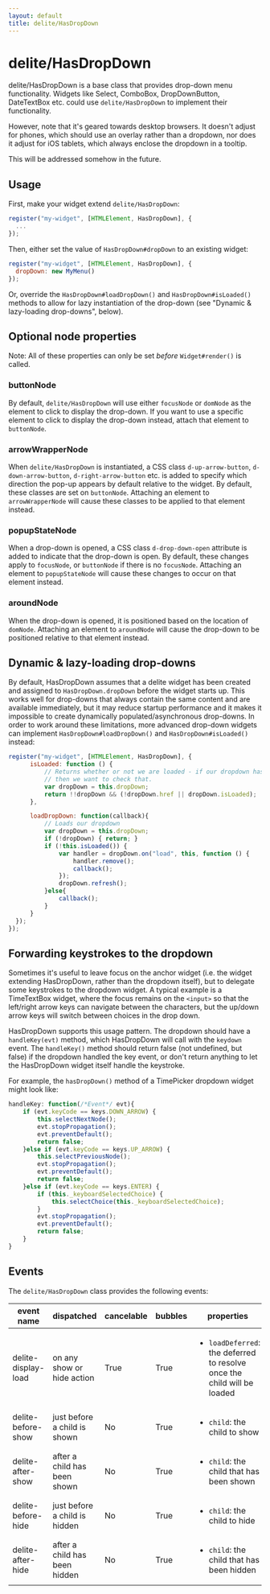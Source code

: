 ```yaml
---
layout: default
title: delite/HasDropDown
---
```


# delite/HasDropDown

delite/HasDropDown is a base class that provides drop-down menu functionality.
Widgets like Select, ComboBox, DropDownButton, DateTextBox etc. could use `delite/HasDropDown`
to implement their functionality.

However, note that it's geared towards desktop browsers.
It doesn't adjust for phones, which should use an overlay rather than a dropdown,
nor does it adjust for iOS tablets, which always enclose the dropdown in a tooltip.

This will be addressed somehow in the future.

## Usage

First, make your widget extend `delite/HasDropDown`:

```js
register("my-widget", [HTMLElement, HasDropDown], {
  ...
});
```

Then, either set the value of `HasDropDown#dropDown` to an existing widget:

```js
register("my-widget", [HTMLElement, HasDropDown], {
  dropDown: new MyMenu()
});
```

Or, override the `HasDropDown#loadDropDown()` and `HasDropDown#isLoaded()` methods to allow for lazy instantiation
of the drop-down (see "Dynamic & lazy-loading drop-downs", below).

## Optional node properties

Note: All of these properties can only be set *before* `Widget#render()` is called.

### buttonNode


By default, `delite/HasDropDown` will use either `focusNode` or `domNode` as the element to click to display the drop-down.
If you want to use a specific element to click to display the drop-down instead, attach that element to `buttonNode`.

### arrowWrapperNode

When `delite/HasDropDown` is instantiated, a CSS class
`d-up-arrow-button`, `d-down-arrow-button`, `d-right-arrow-button` etc. is added to specify
which direction the pop-up appears by default relative to the widget.
By default, these classes are set on `buttonNode`.
Attaching an element to `arrowWrapperNode` will cause these classes to be applied to that element instead.

### popupStateNode

When a drop-down is opened, a CSS class `d-drop-down-open` attribute is added to indicate that the drop-down is open.
By default, these changes apply to `focusNode`, or `buttonNode` if there is no `focusNode`.
Attaching an element to `popupStateNode` will cause these changes to occur on that element instead.

### aroundNode

When the drop-down is opened, it is positioned based on the location of `domNode`.
Attaching an element to `aroundNode` will cause the drop-down to be positioned relative to that element instead.

## Dynamic & lazy-loading drop-downs

By default, HasDropDown assumes that a delite widget has been created and assigned to `HasDropDown.dropDown`
before the widget starts up.
This works well for drop-downs that always contain the same content and are available immediately,
but it may reduce startup performance and it makes it impossible to create dynamically populated/asynchronous drop-downs.
In order to work around these limitations, more advanced drop-down widgets can implement
`HasDropDown#loadDropDown()` and `HasDropDown#isLoaded()` instead:

```js
register("my-widget", [HTMLElement, HasDropDown], {
	  isLoaded: function () {
		  // Returns whether or not we are loaded - if our dropdown has an href,
		  // then we want to check that.
		  var dropDown = this.dropDown;
		  return !!dropDown && (!dropDown.href || dropDown.isLoaded);
	  },

	  loadDropDown: function(callback){
		  // Loads our dropdown
		  var dropDown = this.dropDown;
		  if (!dropDown) { return; }
		  if (!this.isLoaded()) {
			  var handler = dropDown.on("load", this, function () {
				  handler.remove();
				  callback();
			  });
			  dropDown.refresh();
		  }else{
			  callback();
		  }
	  }
  });
});
```

## Forwarding keystrokes to the dropdown

Sometimes it's useful to leave focus on the anchor widget (i.e. the widget extending HasDropDown, rather
than the dropdown itself), but to delegate some keystrokes to the dropdown widget.
A typical example is a TimeTextBox widget, where the focus remains on the `<input>` so that the left/right
arrow keys can navigate between the characters, but the up/down arrow keys will switch between choices
in the drop down.

HasDropDown supports this usage pattern.  The dropdown should have a `handleKey(evt)` method, which
HasDropDown will call with the `keydown` event.  The `handleKey()` method should return
false (not undefined, but false) if the dropdown handled the key event, or don't return anything to let the HasDropDown
widget itself handle the keystroke.

For example, the `hasDropDown()` method of a TimePicker dropdown widget might look like:

```js
handleKey: function(/*Event*/ evt){
	if (evt.keyCode == keys.DOWN_ARROW) {
		this.selectNextNode();
		evt.stopPropagation();
		evt.preventDefault();
		return false;
	}else if (evt.keyCode == keys.UP_ARROW) {
		this.selectPreviousNode();
		evt.stopPropagation();
		evt.preventDefault();
		return false;
	}else if (evt.keyCode == keys.ENTER) {
		if (this._keyboardSelectedChoice) {
			this.selectChoice(this._keyboardSelectedChoice);
		}
		evt.stopPropagation();
		evt.preventDefault();
		return false;
	}
}
```

## Events

The `delite/HasDropDown` class provides the following events:

|event name|dispatched|cancelable|bubbles|properties|
|----------|----------|----------|-------|----------|
|delite-display-load|on any show or hide action|True|True|<ul><li>`loadDeferred`: the deferred to resolve once the child will be loaded</li></ul>|
|delite-before-show|just before a child is shown|No|True|<ul><li>`child`: the child to show</li></ul>|
|delite-after-show|after a child has been shown|No|True|<ul><li>`child`: the child that has been shown</li></ul>|
|delite-before-hide|just before a child is hidden|No|True|<ul><li>`child`: the child to hide</li></ul>|
|delite-after-hide|after a child has been hidden|No|True|<ul><li>`child`: the child that has been hidden</li></ul>|


